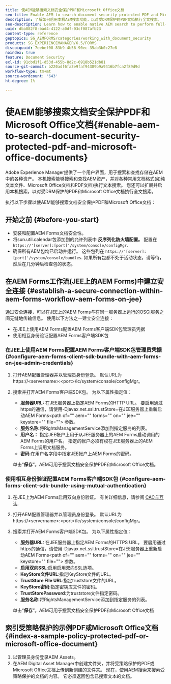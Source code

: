 ```yaml
---
title: 使AEM能够搜索文档安全保护PDF和Microsoft Office文档
seo-title: Enable AEM to search document security protected PDF and Microsoft Office documents
description: 了解如何启用本机AEM搜索功能，以对受DRM保护的PDF文档执行全文搜索。
seo-description: Learn how to enable native AEM search to perform full-text search on DRM protected PDF documents.
uuid: dba882f8-bad4-4122-a0df-03cf087afb23
content-type: reference
geptopics: SG_AEMFORMS/categories/working_with_document_security
products: SG_EXPERIENCEMANAGER/6.5/FORMS
discoiquuid: 7eebef08-83b9-4b56-90ec-35ab3b0c27e8
noindex: true
feature: Document Security
exl-id: 91cbd1f1-d53d-455b-8d2c-6918b521db81
source-git-commit: b220adf6fa3e9faf94389b9a9416b7fca2f89d9d
workflow-type: tm+mt
source-wordcount: '643'
ht-degree: 1%

---
```


# 使AEM能够搜索文档安全保护PDF和Microsoft Office文档{#enable-aem-to-search-document-security-protected-pdf-and-microsoft-office-documents}

Adobe Experience Manager提供了一个用户界面，用于搜索和查找存储在AEM中的各种资产。 本机搜索能够搜索和查找AEM资产，并对各种常用文档格式(如纯文本文件、Microsoft Office文档和PDF文档)执行文本搜索。 您还可以扩展并启用本机搜索，以对受DRM保护的PDF和Microsoft Office文档执行全文搜索。

执行以下步骤以使AEM能够搜索文档安全保护PDF和Microsoft Office文档：

## 开始之前 {#before-you-start}

* 安装和配置AEM Forms文档安全性。
* 将sun.util.calendar包添加到的允许列表中 **反序列化防火墙配置。** 配置在 `https://'[server]:[port]'/system/console/configMgr`.
* 确保所有AEM包均已启动并运行。 这些包列在 `https://'[server]:[port]'/system/console/bundles`. 如果所有包都不处于活动状态，请等待，然后在几分钟后检查包的状态。

## 在AEM Forms工作流(JEE上的AEM Forms)中建立安全连接 {#establish-a-secure-connection-within-aem-forms-workflow-aem-forms-on-jee}

通过安全连接，可以在JEE上的AEM Forms与在同一服务器上运行的OSGi服务之间无缝地传输信息。 使用以下方法之一建立安全连接：

* 在JEE上使用AEM Forms配置AEM Forms客户端SDK包管理员凭据
* 使用相互身份验证配置AEM Forms客户端SDK包

### 在JEE上使用AEM Forms配置AEM Forms客户端SDK包管理员凭据 {#configure-aem-forms-client-sdk-bundle-with-aem-forms-on-jee-admin-credentials}

1. 打开AEM配置管理器并以管理员身份登录。 默认URL为https://&lt;servername>:&lt;port>/lc/system/console/configMgr。
1. 搜索并打开AEM Forms客户端SDK包。 为以下属性指定值：

   * **服务器URL:** 在JEE服务器上指定AEM Forms的HTTP URL。 要启用通过https的通信，请使用-Djavax.net.ssl.trustStore=在JEE服务器上重新启动AEM Forms&lt;path of=&quot;&quot; aem=&quot;&quot; forms=&quot;&quot; on=&quot;&quot; jee=&quot;&quot; keystore=&quot;&quot; file=&quot;&quot;> 参数。
   * **服务名称**:将RightsManagementService添加到指定服务的列表。
   * **用户名：** 指定JEE帐户上用于从JEE服务器上的AEM Forms启动调用的AEM Forms的用户名。 指定的帐户必须有权在JEE服务器上的AEM Forms上调用文档服务。
   * **密码**:在用户名字段中指定JEE帐户上AEM Forms的密码。

   单击“**保存**”。AEM可用于搜索文档安全保护PDF和Microsoft Office文档。

### 使用相互身份验证配置AEM Forms客户端SDK包 {#configure-aem-forms-client-sdk-bundle-using-mutual-authentication}

1. 在JEE上为AEM Forms启用双向身份验证。 有关详细信息，请参阅 [CAC与互认](https://helpx.adobe.com/livecycle/kb/cac-mutual-authentication.html).
1. 打开AEM配置管理器并以管理员身份登录。 默认URL为https://&lt;servername>:&lt;port>/lc/system/console/configMgr。
1. 搜索并打开AEM Forms客户端SDK包。 为以下属性指定值：

   * **服务器URL:** 在JEE服务器上指定AEM Forms的HTTPS URL。 要启用通过https的通信，请使用-Djavax.net.ssl.trustStore=在JEE服务器上重新启动AEM Forms&lt;path of=&quot;&quot; aem=&quot;&quot; forms=&quot;&quot; on=&quot;&quot; jee=&quot;&quot; keystore=&quot;&quot; file=&quot;&quot;> 参数。
   * **启用双向SSL**:启用启用双向SSL选项。
   * **KeyStore文件URL**:指定KeyStore文件的URL。
   * **TrustStore FIle URL**:指定truststore文件的URL。
   * **KeyStore密码**:指定密钥库文件的密码。
   * **TrustStorePassword**:为truststore文件指定密码。
   * **服务名称**:将RightsManagementService添加到指定服务的列表。

   单击“**保存**”。AEM可用于搜索文档安全保护PDF和Microsoft Office文档

## 索引受策略保护的示例PDF或Microsoft Office文档 {#index-a-sample-policy-protected-pdf-or-microsoft-office-document}

1. 以管理员身份登录AEM Assets。
1. 在AEM Digital Asset Manager中创建文件夹，并将受策略保护的PDF或Microsoft Office文档上传到新创建的文件夹。 现在，使用AEM搜索来搜索受策略保护的文档的内容。 它必须返回包含已搜索文本的文档。
